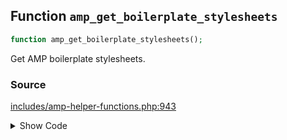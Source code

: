 ## Function `amp_get_boilerplate_stylesheets`

```php
function amp_get_boilerplate_stylesheets();
```

Get AMP boilerplate stylesheets.

### Source

[includes/amp-helper-functions.php:943](TODO)

<details>
<summary>Show Code</summary>

```php
<php ?>```

</details>
